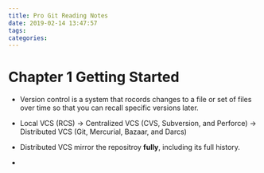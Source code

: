 ```yaml
---
title: Pro Git Reading Notes
date: 2019-02-14 13:47:57
tags:
categories:
---
```

# Chapter 1 Getting Started

 - Version control is a system that rocords changes to a file or set of files over time so that you can recall specific versions later.

 - Local VCS (RCS) -> Centralized VCS (CVS, Subversion, and Perforce) -> Distributed VCS (Git, Mercurial, Bazaar, and Darcs)
 
 - Distributed VCS mirror the repositroy **fully**, including its full history.

 <!-- more -->

  - 